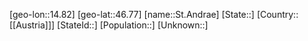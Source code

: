 ﻿---
location: [46.77,14.82]
mapzoom: [7,12] 
mapmarker: city 
type: City
tags:
- geo/City


SpocWebEntityId: 34435
isDeleted: false
confidential: public

---
[geo-lon::14.82]
[geo-lat::46.77]
[name::St.Andrae]
[State::]
[Country::[[Austria]]]
[StateId::]
[Population::]
[Unknown::]

